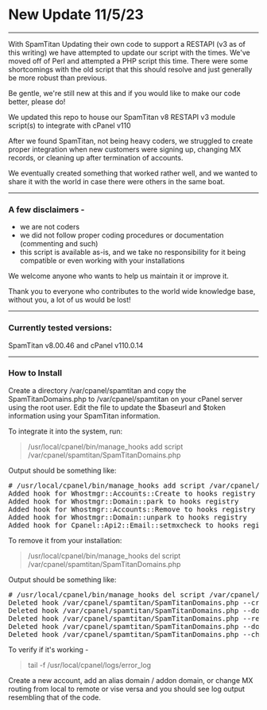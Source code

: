 # New Update 11/5/23
<hr>

With SpamTitan Updating their own code to support a RESTAPI (v3 as of this writing) we have attempted to update our script with the times. We've moved off of Perl and attempted a PHP script this time. 
There were some shortcomings with the old script that this should resolve and just generally be more robust than previous.

Be gentle, we're still new at this and if you would like to make our code better, please do!
  
We updated this repo to house our SpamTitan v8 RESTAPI v3 module script(s) to integrate with cPanel v110

After we found SpamTitan, not being heavy coders, we struggled to create proper integration when new customers were signing up, changing MX records, or cleaning up after termination of accounts.

We eventually created something that worked rather well, and we wanted to share it with the world in case there were others in the same boat. 
<hr>

### A few disclaimers -
<ul><li>we are not coders</li>
<li>we did not follow proper coding procedures or documentation (commenting and such)</li>
<li>this script is available as-is, and we take no responsibility for it being compatible or even working with your installations</li></ul>

We welcome anyone who wants to help us maintain it or improve it. 

Thank you to everyone who contributes to the world wide knowledge base, without you, a lot of us would be lost!
<HR>
  

### Currently tested versions:
SpamTitan v8.00.46 and cPanel v110.0.14

<HR>
  
### How to Install

Create a directory /var/cpanel/spamtitan and copy the SpamTitanDomains.php to /var/cpanel/spamtitan on your cPanel server using the root user. Edit the file to update the $baseurl and $token information using your SpamTitan information. 

To integrate it into the system, run:

>/usr/local/cpanel/bin/manage_hooks add script /var/cpanel/spamtitan/SpamTitanDomains.php

Output should be something like:
<pre>
# /usr/local/cpanel/bin/manage_hooks add script /var/cpanel/spamtitan/SpamTitanDomains.php
Added hook for Whostmgr::Accounts::Create to hooks registry
Added hook for Whostmgr::Domain::park to hooks registry
Added hook for Whostmgr::Accounts::Remove to hooks registry
Added hook for Whostmgr::Domain::unpark to hooks registry
Added hook for Cpanel::Api2::Email::setmxcheck to hooks registry
</pre>
To remove it from your installation:

> /usr/local/cpanel/bin/manage_hooks del script /var/cpanel/spamtitan/SpamTitanDomains.php

Output should be something like:
<pre>
# /usr/local/cpanel/bin/manage_hooks del script /var/cpanel/spamtitan/SpamTitanDomains.php
Deleted hook /var/cpanel/spamtitan/SpamTitanDomains.php --createaccount for Whostmgr::Accounts::Create in hooks registry
Deleted hook /var/cpanel/spamtitan/SpamTitanDomains.php --domainpark for Whostmgr::Domain::park in hooks registry
Deleted hook /var/cpanel/spamtitan/SpamTitanDomains.php --removeaccount for Whostmgr::Accounts::Remove in hooks registry
Deleted hook /var/cpanel/spamtitan/SpamTitanDomains.php --domainunpark for Whostmgr::Domain::unpark in hooks registry
Deleted hook /var/cpanel/spamtitan/SpamTitanDomains.php --checkmx for Cpanel::Api2::Email::setmxcheck in hooks registry
</pre>

To verify if it's working -

> tail -f /usr/local/cpanel/logs/error_log

Create a new account, add an alias domain / addon domain, or change MX routing from local to remote or vise versa and you should see log output resembling that 
of the code.

